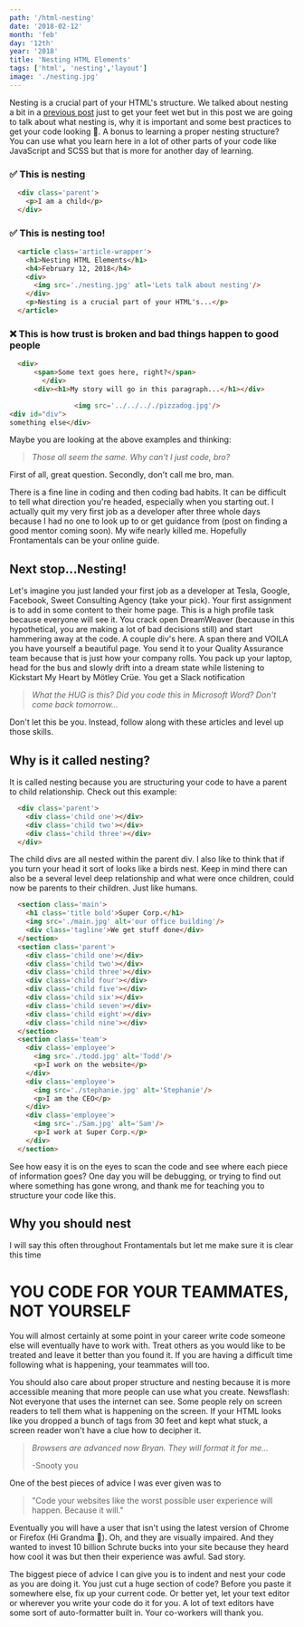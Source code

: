 ```yaml
---
path: '/html-nesting'
date: '2018-02-12'
month: 'feb'
day: '12th'
year: '2018'
title: 'Nesting HTML Elements'
tags: ['html', 'nesting','layout']
image: './nesting.jpg'
---
```


Nesting is a crucial part of your HTML's structure. We talked about nesting a bit in a [previous post](https://www.frontamentals.com/html-intro) just to get your feet wet but in this post we are going to talk about what nesting is, why it is important and some best practices to get your code looking 👸. A bonus to learning a proper nesting structure? You can use what you learn here in a lot of other parts of your code like JavaScript and SCSS but that is more for another day of learning.

### ✅ This is nesting
```html
  <div class='parent'>
    <p>I am a child</p>
  </div>
```

### ✅ This is nesting too!
```html
  <article class='article-wrapper'>
    <h1>Nesting HTML Elements</h1>
    <h4>February 12, 2018</h4>
    <div>
      <img src='./nesting.jpg' atl='Lets talk about nesting'/>
    </div>
    <p>Nesting is a crucial part of your HTML's...</p>
  </article>
```

### ❌ This is how trust is broken and bad things happen to good people
```html
  <div>
      <span>Some text goes here, right?</span>
        </div>
      <div><h1>My story will go in this paragraph...</h1></div>

                <img src='../../.././pizzadog.jpg'/>
<div id="div">
something else</div>
```

Maybe you are looking at the above examples and thinking:

 > *Those all seem the same. Why can't I just code, bro?*
 
 First of all, great question. Secondly, don't call me bro, man.

There is a fine line in coding and then coding bad habits. It can be difficult to tell what direction you're headed, especially when you starting out. I actually quit my very first job as a developer after three whole days because I had no one to look up to or get guidance from (post on finding a good mentor coming soon). My wife nearly killed me. Hopefully Frontamentals can be your online guide.

## Next stop...Nesting!

Let's imagine you just landed your first job as a developer at Tesla, Google, Facebook, Sweet Consulting Agency (take your pick). Your first assignment is to add in some content to their home page. This is a high profile task because everyone will see it. You crack open DreamWeaver (because in this hypothetical, you are making a lot of bad decisions still) and start hammering away at the code. A couple div's here. A span there and VOILA you have yourself a beautiful page. You send it to your Quality Assurance team because that is just how your company rolls. You pack up your laptop, head for the bus and slowly drift into a dream state while listening to Kickstart My Heart by Mötley Crüe. You get a Slack notification

> *What the HUG is this? Did you code this in Microsoft Word? Don't come back tomorrow...*

Don't let this be you. Instead, follow along with these articles and level up those skills.

## Why is it called nesting?

It is called nesting because you are structuring your code to have a parent to child relationship. Check out this example:

```html
  <div class='parent'>
    <div class='child one'></div>
    <div class='child two'></div>
    <div class='child three'></div>
  </div>
```

The child divs are all nested within the parent div. I also like to think that if you turn your head it sort of looks like a birds nest. Keep in mind there can also be a several level deep relationship and what were once children, could now be parents to their children. Just like humans.

```html
  <section class='main'>
    <h1 class='title bold'>Super Corp.</h1>
    <img src='./main.jpg' alt='our office building'/>
    <div class='tagline'>We get stuff done</div>
  </section>
  <section class='parent'>
    <div class='child one'></div>
    <div class='child two'></div>
    <div class='child three'></div>
    <div class='child four'></div>
    <div class='child five'></div>
    <div class='child six'></div>
    <div class='child seven'></div>
    <div class='child eight'></div>
    <div class='child nine'></div>
  </section>
  <section class='team'>
    <div class='employee'>
      <img src='./todd.jpg' alt='Todd'/>
      <p>I work on the website</p>
    </div>
    <div class='employee'>
      <img src='./stephanie.jpg' alt='Stephanie'/>
      <p>I am the CEO</p>
    </div>
    <div class='employee'>
      <img src='./Sam.jpg' alt='Sam'/>
      <p>I work at Super Corp.</p>
    </div>
  </section>
```

See how easy it is on the eyes to scan the code and see where each piece of information goes? One day you will be debugging, or trying to find out where something has gone wrong, and thank me for teaching you to structure your code like this.

## Why you should nest

I will say this often throughout Frontamentals but let me make sure it is clear this time

# YOU CODE FOR YOUR TEAMMATES, NOT YOURSELF

You will almost certainly at some point in your career write code someone else will eventually have to work with. Treat others as you would like to be treated and leave it better than you found it. If you are having a difficult time following what is happening, your teammates will too.

You should also care about proper structure and nesting because it is more accessible meaning that more people can use what you create. Newsflash: Not everyone that uses the internet can see. Some people rely on screen readers to tell them what is happening on the screen. If your HTML looks like you dropped a bunch of tags from 30 feet and kept what stuck, a screen reader won't have a clue how to decipher it.

> *Browsers are advanced now Bryan. They will format it for me...*
>
> -Snooty you

One of the best pieces of advice I was ever given was to 

> "Code your websites like the worst possible user experience will happen. Because it will."

Eventually you will have a user that isn't using the latest version of Chrome or Firefox (Hi Grandma 👋). Oh, and they are visually impaired. And they wanted to invest 10 billion Schrute bucks into your site because they heard how cool it was but then their experience was awful. Sad story.

The biggest piece of advice I can give you is to indent and nest your code as you are doing it. You just cut a huge section of code? Before you paste it somewhere else, fix up your current code. Or better yet, let your text editor or wherever you write your code do it for you. A lot of text editors have some sort of auto-formatter built in. Your co-workers will thank you.